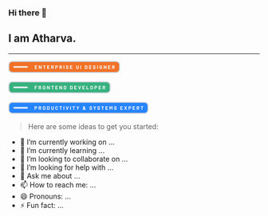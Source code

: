 ### Hi there 👋

## I am Atharva.

---

![Hello](https://github.com/CompileZero/CompileZero/blob/master/eui.png)

![Hello](https://github.com/CompileZero/CompileZero/blob/master/fe.png)

![Hello](https://github.com/CompileZero/CompileZero/blob/master/ps.png)

> Here are some ideas to get you started:

- 🔭 I’m currently working on ...
- 🌱 I’m currently learning ...
- 👯 I’m looking to collaborate on ...
- 🤔 I’m looking for help with ...
- 💬 Ask me about ...
- 📫 How to reach me: ...
- 😄 Pronouns: ...
- ⚡ Fun fact: ...
